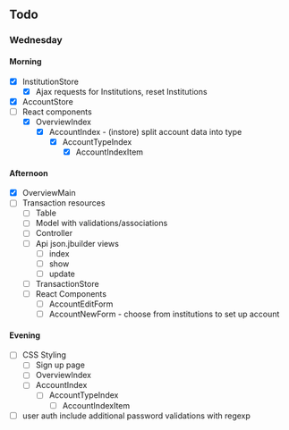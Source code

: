 ## Todo
### Wednesday
#### Morning
- [x] InstitutionStore
  - [x] Ajax requests for Institutions, reset Institutions
- [x] AccountStore
- [ ] React components
  - [x] OverviewIndex
    - [x] AccountIndex - (instore) split account data into type
      - [x] AccountTypeIndex
        - [x] AccountIndexItem

#### Afternoon
  - [x] OverviewMain
- [ ] Transaction resources
  - [ ] Table
  - [ ] Model with validations/associations
  - [ ] Controller
  - [ ] Api json.jbuilder views
    - [ ] index
    - [ ] show
    - [ ] update
  - [ ] TransactionStore
  - [ ] React Components
    - [ ] AccountEditForm
    - [ ] AccountNewForm - choose from institutions to set up account

#### Evening
- [ ] CSS Styling
  - [ ] Sign up page
  - [ ] OverviewIndex
  - [ ] AccountIndex
    - [ ] AccountTypeIndex
      - [ ] AccountIndexItem
- [ ] user auth include additional password validations with regexp
